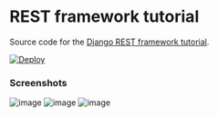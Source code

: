 # REST framework tutorial

Source code for the [Django REST framework tutorial][tut].

[tut]: http://www.django-rest-framework.org/tutorial/1-serialization

[![Deploy](https://www.herokucdn.com/deploy/button.svg)](https://heroku.com/deploy)

### Screenshots

![image](/screenshot/024357.png)
![image](/screenshot/024447.png)
![image](/screenshot/044447.png)
